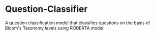 # Question-Classifier
A question classification model that classifies questions on the basis of Bloom's Taxonomy levels using ROBERTA model 
